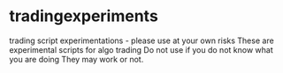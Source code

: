 # tradingexperiments
trading script experimentations - please use at your own risks
These are experimental scripts for algo trading
Do not use if you do not know what you are doing
They may work or not.
